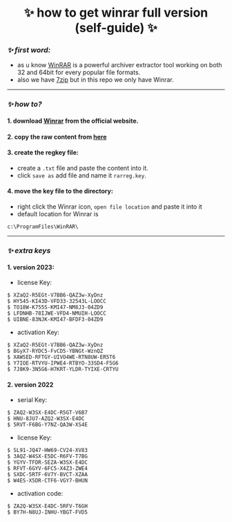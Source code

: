 <h1 align="center"> ✨ how to get winrar full version (self-guide) ✨ </h1> 

### ***✨ first word:*** 
- as u know [WinRAR](https://www.win-rar.com/) is a powerful archiver extractor tool working on both 32 and 64bit for every popular file formats.
- also we have [7zip](https://www.7-zip.org/) but in this repo we only have Winrar.

---

### ***✨ how to?*** 
#### 1. download [Winrar](https://www.win-rar.com/download.html?&L=0) from the official website.
#### 2. copy the raw content from [here](https://github.com/nnbaocuong99/free-winrar/tree/main/content)
#### 3. create the regkey file:
- create a `.txt` file and paste the content into it. 
- click `save as` add file and name it `rarreg.key`.
#### 4. move the key file to the directory:
- right click the Winrar icon, `open file location` and paste it into it
- default location for Winrar is
```
c:\ProgramFiles\WinRAR\ 
```
---

### ***✨ extra keys*** 

#### 1. version 2023:
- license Key:
```
$ XZaQ2-R5EGt-V7BB6-QAZ3w-XyDnz
$ HY545-KI43D-VFD33-32543L-LOOCC
$ TO18W-K755S-KMI47-NM8J3-04ZD9
$ LFDNHB-78IJWE-VFD4-NMUIH-LOOCC
$ UIBNE-83NJK-KMI47-BFDF3-04ZD9
```

- activation Key:
```
$ XZaQ2-R5EGt-V7BB6-QAZ3w-XyDnz
$ BGyX7-RYDC5-FvCD5-YBNGt-WznQZ
$ XAWSED-RFTGY-UIVO4WE-RTN8UW-ER5T6
$ Y7IOE-RTVYU-IPWE4-RTBYO-33SD4-F5G6
$ 7J8K9-3N5G6-H7KRT-YLDR-TYIXE-CRTYU
```

#### 2. version 2022
- serial Key:
```
$ ZAQ2-W3SX-E4DC-R5GT-V6B7
$ HNU-8JU7-AZQ2-W3SX-E4DC
$ 5RVT-F6BG-Y7NZ-QA3W-XS4E
```

- license Key:
```
$ SL91-JQ47-HW69-CV24-XV83
$ 3AQZ-W4SX-E5DC-R6FV-T7BG
$ YGYV-TFDR-SEZA-W3SX-E4DC
$ RFVT-6GYV-6FC5-X4Z3-ZWE4
$ SXDC-5RTF-6V7Y-BVCT-XZAA
$ W4ES-X5DR-CTF6-VGY7-BHUN
```

- activation code:
```
$ ZA2Q-W3SX-E4DC-5RFV-T6GH
$ BY7H-N8UJ-INHU-YBGT-FVD5
```
